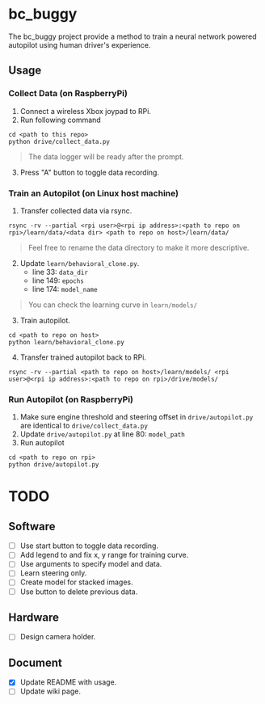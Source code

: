 # bc_buggy
The bc_buggy project provide a method to train a neural network powered 
autopilot using human driver's experience.
## Usage

### Collect Data (on RaspberryPi)
1. Connect a wireless Xbox joypad to RPi.
2. Run following command 
```console
cd <path to this repo>
python drive/collect_data.py
```
> The data logger will be ready after the prompt.
3. Press "A" button to toggle data recording.

### Train an Autopilot (on Linux host machine)
1. Transfer collected data via rsync.
```console
rsync -rv --partial <rpi user>@<rpi ip address>:<path to repo on rpi>/learn/data/<data dir> <path to repo on host>/learn/data/
```
> Feel free to rename the data directory to make it more descriptive.
2. Update `learn/behavioral_clone.py`. 
    - line 33: `data_dir` 
    - line 149: `epochs`
    - line 174: `model_name`
> You can check the learning curve in `learn/models/`
3. Train autopilot.
```console
cd <path to repo on host>
python learn/behavioral_clone.py
```
4. Transfer trained autopilot back to RPi. 
```console
rsync -rv --partial <path to repo on host>/learn/models/ <rpi user>@<rpi ip address>:<path to repo on rpi>/drive/models/
```

### Run Autopilot (on RaspberryPi)
1. Make sure engine threshold and steering offset in `drive/autopilot.py` are identical to `drive/collect_data.py`
2. Update `drive/autopilot.py` at line 80: `model_path`
3. Run autopilot
```console
cd <path to repo on rpi>
python drive/autopilot.py
```

# TODO
## Software
- [ ] Use start button to toggle data recording.
- [ ] Add legend to and fix x, y range for training curve.
- [ ] Use arguments to specify model and data.
- [ ] Learn steering only.
- [ ] Create model for stacked images.
- [ ] Use button to delete previous data.
## Hardware
- [ ] Design camera holder.
## Document
- [x] Update README with usage.
- [ ] Update wiki page.
